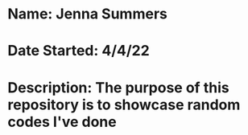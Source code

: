 # Name: Jenna Summers
# Date Started: 4/4/22
# Description: The purpose of this repository is to showcase random codes I've done
